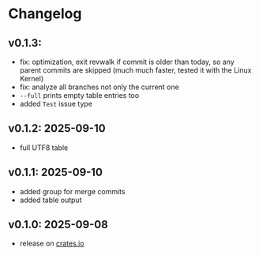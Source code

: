 # Changelog

## v0.1.3:
- fix: optimization, exit revwalk if commit is older than today, so any parent commits are skipped (much much faster, tested it with the Linux Kernel)
- fix: analyze all branches not only the current one
- `--full` prints empty table entries too
- added `Test` issue type

## v0.1.2: 2025-09-10
- full UTF8 table

## v0.1.1: 2025-09-10
- added group for merge commits
- added table output

## v0.1.0: 2025-09-08
- release on [crates.io](https://crates.io/crates/git-today)
